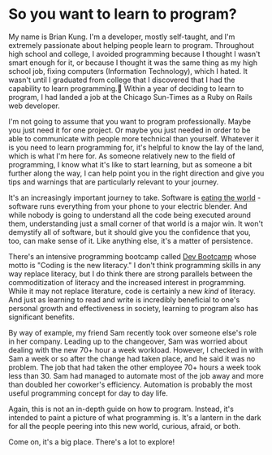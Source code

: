 # So you want to learn to program?

My name is Brian Kung. I'm a developer, mostly self-taught, and I'm extremely passionate about helping people learn to program. Throughout high school and college, I avoided programming because I thought I wasn't smart enough for it, or because I thought it was the same thing as my high school job, fixing computers (Information Technology), which I hated. It wasn't until I graduated from college that I discovered that I had the capability to learn programming. Within a year of deciding to learn to program, I had landed a job at the Chicago Sun-Times as a Ruby on Rails web developer.

I'm not going to assume that you want to program professionally. Maybe you just need it for one project. Or maybe you just needed in order to be able to communicate with people more technical than yourself. Whatever it is you need to learn programming for, it's helpful to know the lay of the land, which is what I'm here for. As someone relatively new to the field of programming, I know what it's like to start learning, but as someone a bit further along the way, I can help point you in the right direction and give you tips and warnings that are particularly relevant to your journey.

It's an increasingly important journey to take. Software is [eating the world][software.nom(world)] - software runs everything from your phone to your electric blender. And while nobody is going to understand all the code being executed around them, understanding just a small corner of that world is a major win. It won't demystify all of software, but it should give you the confidence that you, too, can make sense of it. Like anything else, it's a matter of persistence.

There's an intensive programming bootcamp called [Dev Bootcamp][dbc] whose motto is "Coding is the new literacy." I don't think programming skills in any way replace literacy, but I do think there are strong parallels between the commoditization of literacy and the increased interest in programming. While it may not replace literature, code is certainly a new _kind_ of literacy. And just as learning to read and write is incredibly beneficial to one's personal growth and effectiveness in society, learning to program also has significant benefits.

By way of example, my friend Sam recently took over someone else's role in her company. Leading up to the changeover, Sam was worried about dealing with the new 70+ hour a week workload. However, I checked in with Sam a week or so after the change had taken place, and he said it was no problem. The job that had taken the other employee 70+ hours a week took less than 30. Sam had managed to automate most of the job away and more than doubled her coworker's efficiency. Automation is probably the most useful programming concept for day to day life.

Again, this is not an in-depth guide on how to program. Instead, it's intended to paint a picture of what programming is. It's a lantern in the dark for all the people peering into this new world, curious, afraid, or both.

Come on, it's a big place. There's a lot to explore!

[software.nom(world)]: http://online.wsj.com/news/articles/SB10001424053111903480904576512250915629460
[dbc]: http://devbootcamp.com/